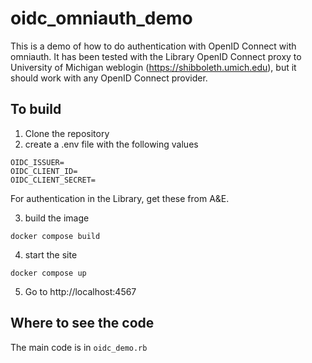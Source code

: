# oidc_omniauth_demo

This is a demo of how to do authentication with OpenID Connect with omniauth.
It has been tested with the Library OpenID Connect proxy to University of
Michigan weblogin (https://shibboleth.umich.edu), but it should work with any OpenID
Connect provider.

## To build
1) Clone the repository
2) create a .env file with the following values
```
OIDC_ISSUER=
OIDC_CLIENT_ID=
OIDC_CLIENT_SECRET=
```

For authentication in the Library, get these from A&E.

3) build the image
```
docker compose build
```

4) start the site
```
docker compose up
```

5) Go to http://localhost:4567 

## Where to see the code
The main code is in `oidc_demo.rb` 
